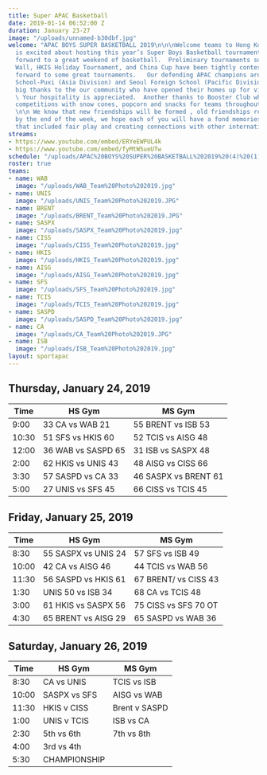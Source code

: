 ```yaml
---
title: Super APAC Basketball
date: 2019-01-14 06:52:00 Z
duration: January 23-27
image: "/uploads/unnamed-b30dbf.jpg"
welcome: "APAC BOYS SUPER BASKETBALL 2019\n\n\nWelcome teams to Hong Kong!   HKIS
  is excited about hosting this year’s Super Boys Basketball tournament.  We look
  forward to a great weekend of basketball.  Preliminary tournaments such as the Great
  Wall, HKIS Holiday Tournament, and China Cup have been tightly contested so we look
  forward to some great tournaments.   Our defending APAC champions are Shanghai American
  School-Puxi (Asia Division) and Seoul Foreign School (Pacific Division).  \n\nA
  big thanks to the our community who have opened their homes up for visiting athletes.
  \ Your hospitality is appreciated.  Another thanks to Booster Club who support our
  competitions with snow cones, popcorn and snacks for teams throughout the weekend.
  \n\n We know that new friendships will be formed , old friendships revisited and
  by the end of the week, we hope each of you will have a fond memories of APAC 2019
  that included fair play and creating connections with other international students\n"
streams:
- https://www.youtube.com/embed/ERYeEWPUL4k
- https://www.youtube.com/embed/fyMtW5ueUTw
schedule: "/uploads/APAC%20BOYS%20SUPER%20BASKETBALL%202019%20(4)%20(1).png"
roster: true
teams:
- name: WAB
  image: "/uploads/WAB_Team%20Photo%202019.jpg"
- name: UNIS
  image: "/uploads/UNIS_Team%20Photo%202019.JPG"
- name: BRENT
  image: "/uploads/BRENT_Team%20Photo%202019.JPG"
- name: SASPX
  image: "/uploads/SASPX_Team%20Photo%202019.jpg"
- name: CISS
  image: "/uploads/CISS_Team%20Photo%202019.jpg"
- name: HKIS
  image: "/uploads/HKIS_Team%20Photo%202019.jpg"
- name: AISG
  image: "/uploads/AISG_Team%20Photo%202019.jpg"
- name: SFS
  image: "/uploads/SFS_Team%20Photo%202019.jpg"
- name: TCIS
  image: "/uploads/TCIS_Team%20Photo%202019.jpg"
- name: SASPD
  image: "/uploads/SASPD_Team%20Photo%202019.jpg"
- name: CA
  image: "/uploads/CA_Team%20Photo%202019.JPG"
- name: ISB
  image: "/uploads/ISB_Team%20Photo%202019.jpg"
layout: sportapac
---
```


## Thursday, January 24, 2019

| **Time** | **HS Gym** | **MS Gym** |
| ------------- | ------------- | ------------- |
| 9:00    |33 CA vs WAB 21   | 55 BRENT vs ISB 53  |
| 10:30   | 51 SFS vs HKIS 60   |52 TCIS vs AISG 48   |
| 12:00    |36  WAB vs SASPD 65  | 31 ISB vs SASPX 48 |
| 2:00    | 62 HKIS vs UNIS 43   | 48 AISG vs CISS 66    |
| 3:30    | 57 SASPD vs CA 33   | 46  SASPX vs BRENT 61   |
| 5:00    |  27  UNIS vs SFS  45  |  66  CISS vs TCIS 45   |


## Friday, January 25, 2019

| **Time** | **HS Gym** | **MS Gym** |
| ------------- | ------------- | ------------- |
| 8:30    | 55  SASPX vs UNIS  24  |57  SFS vs ISB  49  |
| 10:00   | 42 CA vs AISG 46   | 44 TCIS vs WAB  56  |
| 11:30    | 56 SASPD vs HKIS 61  | 67 BRENT/ vs CISS 43   |
| 1:30    | UNIS 50 vs ISB 34   | 68 CA vs TCIS  48  |
| 3:00    | 61 HKIS vs SASPX 56 | 75 CISS vs SFS 70 OT    |
| 4:30    | 65 BRENT vs AISG 29   |65 SASPD vs WAB 36 |


## Saturday, January 26, 2019

| **Time** | **HS Gym** | **MS Gym** |
| ------------- | ------------- | ------------- |
| 8:30   | CA vs UNIS   |  TCIS vs ISB   |
| 10:00   |  SASPX vs SFS    | AISG vs WAB   |
| 11:30   |  HKIS v CISS   | Brent v SASPD |
| 1:00  | UNIS v TCIS    | ISB vs CA   |
| 2:30    | 5th vs 6th  | 7th vs 8th   |
| 4:00  |     3rd vs 4th    |       |
| 5:30    | CHAMPIONSHIP   |        | 



